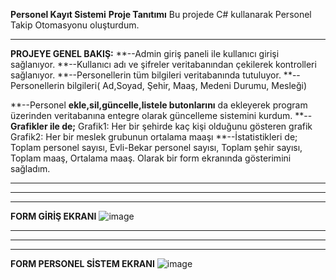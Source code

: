 **Personel Kayıt Sistemi**
**Proje Tanıtımı**
Bu projede C# kullanarak Personel Takip Otomasyonu oluşturdum. 

------------------------------------------------

**PROJEYE GENEL BAKIŞ:**
**--Admin giriş paneli ile kullanıcı girişi sağlanıyor.
**--Kullanıcı adı ve şifreler veritabanından çekilerek kontrolleri sağlanıyor.
**--Personellerin tüm bilgileri veritabanında tutuluyor.
**--Personellerin bilgileri( Ad,Soyad, Şehir, Maaş, Medeni Durumu, Mesleği)

**--Personel **ekle,sil,güncelle,listele butonlarını** da ekleyerek program üzerinden veritabanına entegre olarak güncelleme sistemini kurdum.
**--**Grafikler ile de;**
Grafik1: Her bir şehirde kaç kişi olduğunu gösteren grafik
Grafik2: Her bir meslek grubunun ortalama maaşı
**--İstatistikleri de;
Toplam personel sayısı, Evli-Bekar personel sayısı, Toplam şehir sayısı, Toplam maaş, Ortalama maaş. Olarak bir form ekranında gösterimini sağladım.


-------
------
---------
**FORM GİRİŞ EKRANI**
![image](https://github.com/mustafaarslanyazilim/Personel_Kayit_Projesi/assets/158520799/964926c0-ddca-4f4e-bbde-abc9886ae753)


-------
------
---------
**FORM PERSONEL SİSTEM EKRANI**
![image](https://github.com/mustafaarslanyazilim/Personel_Kayit_Projesi/assets/158520799/8066d9e1-c3a2-4d40-8437-af88783a2a02)
